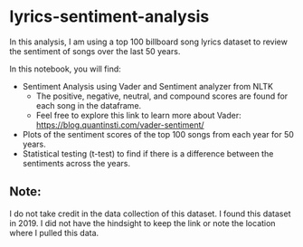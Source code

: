 # lyrics-sentiment-analysis

In this analysis, I am using a top 100 billboard song lyrics dataset to review the sentiment of songs over the last 50 years. 

In this notebook, you will find:
* Sentiment Analysis using Vader and Sentiment analyzer from NLTK
    * The positive, negative, neutral, and compound scores are found for each song in the dataframe.
    * Feel free to explore this link to learn more about Vader: https://blog.quantinsti.com/vader-sentiment/
* Plots of the sentiment scores of the top 100 songs from each year for 50 years.
* Statistical testing (t-test) to find if there is a difference between the sentiments across the years.

## Note:
I do not take credit in the data collection of this dataset. I found this dataset in 2019. I did not have the hindsight to keep the link or note the location where I pulled this data. 